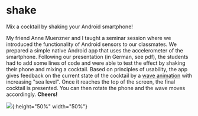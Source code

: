 # shake
Mix a cocktail by shaking your Android smartphone!

My friend Anne Muenzner and I taught a seminar session where we introduced the functionality of Android sensors to our classmates. We prepared a simple native Android app that uses the accelerometer of the smartphone. Following our presentation (in German, see pdf), the students had to add some lines of code and were able to test the effect by shaking their phone and mixing a cocktail. Based on principles of usability, the app gives feedback on the current state of the cocktail by a [wave animation](https://github.com/john990/WaveView) with increasing "sea level". Once it reaches the top of the screen, the final cocktail is presented. You can then rotate the phone and the wave moves accordingly. **Cheers!**

![](Screenshots.gif){:height="50%" width="50%"}

